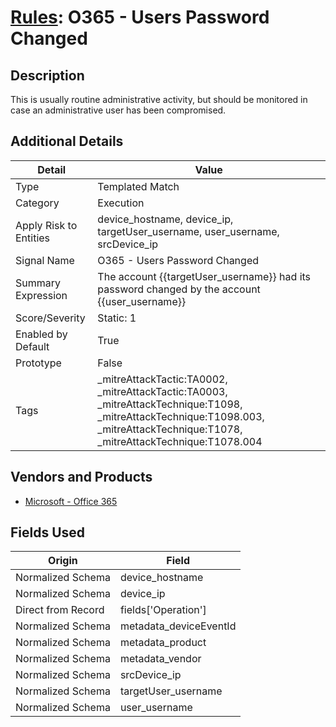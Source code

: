 # [Rules](README.md): O365 - Users Password Changed

## Description
This is usually routine administrative activity, but should be monitored in case an administrative user has been compromised.

## Additional Details
|Detail|Value|
|----|----|
|Type|Templated Match|
|Category|Execution|
|Apply Risk to Entities|device_hostname, device_ip, targetUser_username, user_username, srcDevice_ip|
|Signal Name|O365 - Users Password Changed|
|Summary Expression|The account {{targetUser_username}} had its password changed by the account {{user_username}}|
|Score/Severity|Static: 1|
|Enabled by Default|True|
|Prototype|False|
|Tags|_mitreAttackTactic:TA0002, _mitreAttackTactic:TA0003, _mitreAttackTechnique:T1098, _mitreAttackTechnique:T1098.003, _mitreAttackTechnique:T1078, _mitreAttackTechnique:T1078.004|
## Vendors and Products
- [Microsoft - Office 365](../products/d3ed003d-5ddd-4c7a-bea5-63eae6311833.md)


## Fields Used

|Origin|Field|
|----|----|
|Normalized Schema|device_hostname|
|Normalized Schema|device_ip|
|Direct from Record|fields['Operation']|
|Normalized Schema|metadata_deviceEventId|
|Normalized Schema|metadata_product|
|Normalized Schema|metadata_vendor|
|Normalized Schema|srcDevice_ip|
|Normalized Schema|targetUser_username|
|Normalized Schema|user_username|



